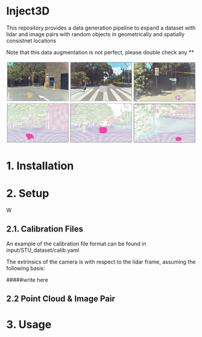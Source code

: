 # Inject3D
This repository provides a data generation pipeline to expand a dataset with lidar and image pairs with random objects in geometrically and spatially consistnet locations

Note that this data augmentation is not perfect, please double check any **

![alt text](https://github.com/max01110/Inject3D/blob/main/assets/demo.png "Demo images")


# 1. Installation

# 2. Setup
W

## 2.1. Calibration Files

An example of the calibration file format can be found in input/STU_dataset/calib.yaml

The extrinsics of the camera is with respect to the lidar frame, assuming the following basis:


#####write here


## 2.2 Point Cloud & Image Pair

# 3. Usage

